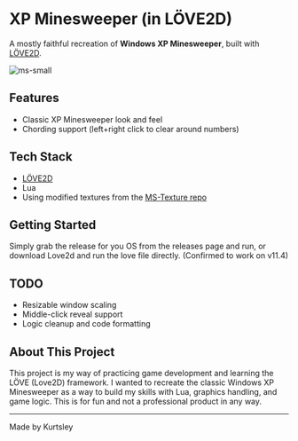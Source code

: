 
# XP Minesweeper (in LÖVE2D)

A mostly faithful recreation of **Windows XP Minesweeper**, built with [LÖVE2D](https://love2d.org/).

![ms-small](https://github.com/user-attachments/assets/0d321818-dfba-4cf5-a060-eb2bf408d353)

## Features

- Classic XP Minesweeper look and feel
- Chording support (left+right click to clear around numbers)

## Tech Stack

- [LÖVE2D](https://love2d.org/)
- Lua
- Using modified textures from the [MS-Texture repo](https://github.com/Minesweeper-World/MS-Texture)

## Getting Started

Simply grab the release for you OS from the releases page and run, or download Love2d and run the love file directly. (Confirmed to work on v11.4)

## TODO

- Resizable window scaling
- Middle-click reveal support
- Logic cleanup and code formatting

## About This Project

This project is my way of practicing game development and learning the LÖVE (Love2D) framework. I wanted to recreate the classic Windows XP Minesweeper as a way to build my skills with Lua, graphics handling, and game logic. This is for fun and not a professional product in any way.

---

Made by Kurtsley
